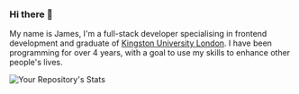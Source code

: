 ### Hi there 👋

My name is James, I'm a full-stack developer specialising in frontend development and graduate of [Kingston University London](https://www.kingston.ac.uk/). I have been programming for over 4 years, with a goal to use my skills to enhance other people's lives.

![Your Repository's Stats](https://github-readme-stats.vercel.app/api?username=jameskbecker&show_icons=true&hide_border=true)

<!--
**jameskbecker/jameskbecker** is a ✨ _special_ ✨ repository because its `README.md` (this file) appears on your GitHub profile.

Here are some ideas to get you started:

- 🔭 I’m currently working on ...
- 🌱 I’m currently learning ...
- 👯 I’m looking to collaborate on ...
- 🤔 I’m looking for help with ...
- 💬 Ask me about ...
- 📫 How to reach me: ...
- 😄 Pronouns: ...
- ⚡ Fun fact: ...
-->
